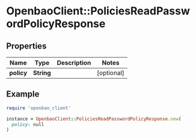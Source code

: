 # OpenbaoClient::PoliciesReadPasswordPolicyResponse

## Properties

| Name | Type | Description | Notes |
| ---- | ---- | ----------- | ----- |
| **policy** | **String** |  | [optional] |

## Example

```ruby
require 'openbao_client'

instance = OpenbaoClient::PoliciesReadPasswordPolicyResponse.new(
  policy: null
)
```

